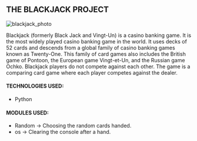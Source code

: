 ## THE BLACKJACK PROJECT

![blackjack_photo](https://upload.wikimedia.org/wikipedia/commons/3/33/Blackjack21.jpg)

Blackjack (formerly Black Jack and Vingt-Un) is a casino banking game. It is the most widely played casino banking game in the world. It uses decks of 52 cards and descends from a global family of casino banking games known as Twenty-One. This family of card games also includes the British game of Pontoon, the European game Vingt-et-Un, and the Russian game Ochko. Blackjack players do not compete against each other. The game is a comparing card game where each player competes against the dealer.

#### TECHNOLOGIES USED: 
* Python

#### MODULES USED: 
* Random &rarr; Choosing the random cards handed.
* os &rarr; Clearing the console after a hand.